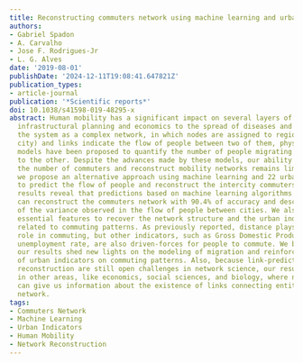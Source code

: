 ```yaml
---
title: Reconstructing commuters network using machine learning and urban indicators
authors:
- Gabriel Spadon
- A. Carvalho
- Jose F. Rodrigues-Jr
- L. G. Alves
date: '2019-08-01'
publishDate: '2024-12-11T19:08:41.647821Z'
publication_types:
- article-journal
publication: '*Scientific reports*'
doi: 10.1038/s41598-019-48295-x
abstract: Human mobility has a significant impact on several layers of society, from
  infrastructural planning and economics to the spread of diseases and crime. Representing
  the system as a complex network, in which nodes are assigned to regions (e.g., a
  city) and links indicate the flow of people between two of them, physics-inspired
  models have been proposed to quantify the number of people migrating from one city
  to the other. Despite the advances made by these models, our ability to predict
  the number of commuters and reconstruct mobility networks remains limited. Here,
  we propose an alternative approach using machine learning and 22 urban indicators
  to predict the flow of people and reconstruct the intercity commuters network. Our
  results reveal that predictions based on machine learning algorithms and urban indicators
  can reconstruct the commuters network with 90.4% of accuracy and describe 77.6%
  of the variance observed in the flow of people between cities. We also identify
  essential features to recover the network structure and the urban indicators mostly
  related to commuting patterns. As previously reported, distance plays a significant
  role in commuting, but other indicators, such as Gross Domestic Product (GDP) and
  unemployment rate, are also driven-forces for people to commute. We believe that
  our results shed new lights on the modeling of migration and reinforce the role
  of urban indicators on commuting patterns. Also, because link-prediction and network
  reconstruction are still open challenges in network science, our results have implications
  in other areas, like economics, social sciences, and biology, where node attributes
  can give us information about the existence of links connecting entities in the
  network.
tags:
- Commuters Network
- Machine Learning
- Urban Indicators
- Human Mobility
- Network Reconstruction
---
```


